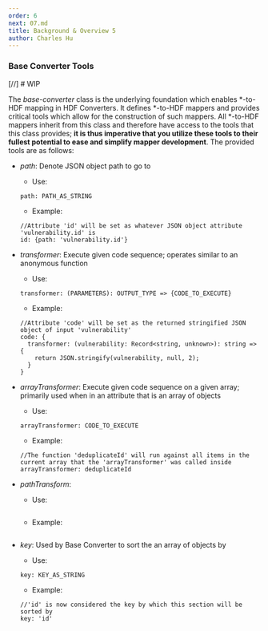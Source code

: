 ```yaml
---
order: 6
next: 07.md
title: Background & Overview 5
author: Charles Hu
---
```


### Base Converter Tools <a name="base"></a>

[//] # WIP

The <i>base-converter</i> class is the underlying foundation which enables \*-to-HDF mapping in HDF Converters. It defines \*-to-HDF mappers and provides critical tools which allow for the construction of such mappers. All \*-to-HDF mappers inherit from this class and therefore have access to the tools that this class provides; <b>it is thus imperative that you utilize these tools to their fullest potential to ease and simplify mapper development</b>. The provided tools are as follows:

- <i>path</i>: Denote JSON object path to go to

  - Use:

  ```
  path: PATH_AS_STRING
  ```

  - Example:

  ```
  //Attribute 'id' will be set as whatever JSON object attribute 'vulnerability.id' is
  id: {path: 'vulnerability.id'}
  ```

- <i>transformer</i>: Execute given code sequence; operates similar to an anonymous function

  - Use:

  ```
  transformer: (PARAMETERS): OUTPUT_TYPE => {CODE_TO_EXECUTE}
  ```

  - Example:

  ```
  //Attribute 'code' will be set as the returned stringified JSON object of input 'vulnerability'
  code: {
    transformer: (vulnerability: Record<string, unknown>): string => {
      return JSON.stringify(vulnerability, null, 2);
    }
  }
  ```

- <i>arrayTransformer</i>: Execute given code sequence on a given array; primarily used when in an attribute that is an array of objects

  - Use:

  ```
  arrayTransformer: CODE_TO_EXECUTE
  ```

  - Example:

  ```
  //The function 'deduplicateId' will run against all items in the current array that the 'arrayTransformer' was called inside
  arrayTransformer: deduplicateId
  ```

- <i>pathTransform</i>:

  - Use:

  ```
  ```

  - Example:

  ```
  ```

- <i>key</i>: Used by Base Converter to sort the an array of objects by

  - Use:

  ```
  key: KEY_AS_STRING
  ```

  - Example:

  ```
  //'id' is now considered the key by which this section will be sorted by
  key: 'id'
  ```

